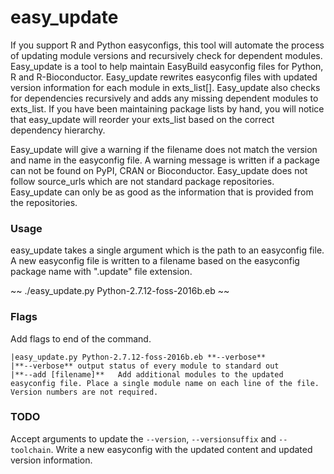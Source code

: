 # easy_update
If you support R and Python easyconfigs, this tool will automate the process of updating module versions and recursively check for dependent modules. Easy_update is a tool to help maintain EasyBuild easyconfig files for Python, R and R-Bioconductor. Easy_update rewrites easyconfig files with updated version information for each module in exts_list[]. Easy_update also checks for dependencies recursively and adds any missing dependent modules to exts_list.  If you have been maintaining package lists by hand, you will notice that easy_update will reorder your exts_list based on the correct dependency hierarchy. 

Easy_update will give a warning if the filename does not match the version and name in the easyconfig file.  A warning message is written if a package can not be found on PyPI, CRAN or Bioconductor. Easy_update does not follow source_urls which are not standard package repositories.  Easy_update can only be as good as the information that is provided from the repositories.

### Usage
easy_update takes a single argument which is the path to an easyconfig file.  A new easyconfig file is written to a filename based on the  easyconfig package name with ".update" file extension.

~~
./easy_update.py Python-2.7.12-foss-2016b.eb
~~

### Flags
Add flags to end of the command.

    |easy_update.py Python-2.7.12-foss-2016b.eb **--verbose**
    |**--verbose** output status of every module to standard out
    |**--add [filename]**   Add additional modules to the updated easyconfig file. Place a single module name on each line of the file. Version numbers are not required.

### TODO
Accept arguments to update the ``--version``, ``--versionsuffix`` and ``--toolchain``. Write a new easyconfig with the updated content and updated version information.
